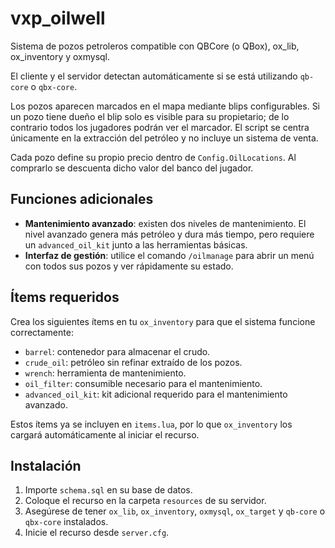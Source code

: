 # vxp_oilwell

Sistema de pozos petroleros compatible con QBCore (o QBox), ox_lib, ox_inventory y oxmysql.

El cliente y el servidor detectan automáticamente si se está utilizando `qb-core` o `qbx-core`.


Los pozos aparecen marcados en el mapa mediante blips configurables. Si un pozo tiene dueño el blip solo es visible para su propietario; de lo contrario todos los jugadores podrán ver el marcador. El script se centra únicamente en la extracción del petróleo y no incluye un sistema de venta.

Cada pozo define su propio precio dentro de `Config.OilLocations`. Al comprarlo se descuenta dicho valor del banco del jugador.

## Funciones adicionales

- **Mantenimiento avanzado**: existen dos niveles de mantenimiento. El nivel avanzado genera más petróleo y dura más tiempo, pero requiere un `advanced_oil_kit` junto a las herramientas básicas.
- **Interfaz de gestión**: utilice el comando `/oilmanage` para abrir un menú con todos sus pozos y ver rápidamente su estado.

## Ítems requeridos

Crea los siguientes ítems en tu `ox_inventory` para que el sistema funcione
correctamente:

- `barrel`: contenedor para almacenar el crudo.
- `crude_oil`: petróleo sin refinar extraído de los pozos.
- `wrench`: herramienta de mantenimiento.
- `oil_filter`: consumible necesario para el mantenimiento.
- `advanced_oil_kit`: kit adicional requerido para el mantenimiento avanzado.

Estos ítems ya se incluyen en `items.lua`, por lo que `ox_inventory` los
cargará automáticamente al iniciar el recurso.

## Instalación

1. Importe `schema.sql` en su base de datos.
2. Coloque el recurso en la carpeta `resources` de su servidor.
3. Asegúrese de tener `ox_lib`, `ox_inventory`, `oxmysql`, `ox_target` y `qb-core`
   o `qbx-core` instalados.
4. Inicie el recurso desde `server.cfg`.
